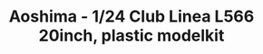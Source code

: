 ---
layout: product
title: "Aoshima - 1/24 Club Linea L566 20inch, plastic modelkit"
price: "TBA" 
desc: "N/A"
img_path: "/assets/img/AO53850.webp"
brand: "N/A"
available: false
special_offer: false
new: false
soon: false
cat: "010000"
subcat: "013700"
subsubcat: "0N/A"
sifra: "AO53850"
popular: false
spec: false
---